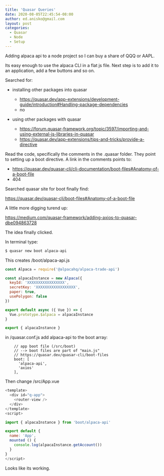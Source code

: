 ```yaml
---
title: 'Quasar Queries'
date: 2020-08-05T22:45:54-08:00
author: ed.anisko@gmail.com
layout: post
categories:
  - Quasar
  - Node
  - Setup
---
```

Adding alpaca api to a node project so I can buy a share of QQQ or AAPL. 

Its easy enough to use the alpaca CLI in a flat js file.  Next step is to add it to an application, add a few buttons and so on. 

<!--more-->

Searched for:
- installing other packages into quasar
  - https://quasar.dev/app-extensions/development-guide/introduction#Handling-package-dependencies
  - no

- using other packages with quasar
  - https://forum.quasar-framework.org/topic/3597/importing-and-using-external-js-libraries-in-quasar
  - https://quasar.dev/app-extensions/tips-and-tricks/provide-a-directive

Read the code, specifically the comments in the .quasar folder.  They point to setting up a boot directive.   A link in the comments points to:
- https://quasar.dev/quasar-cli/cli-documentation/boot-files#Anatomy-of-a-boot-file
- 404

Searched quasar site for boot finally find:

https://quasar.dev/quasar-cli/boot-files#Anatomy-of-a-boot-file

A little more digging turend up:

https://medium.com/quasar-framework/adding-axios-to-quasar-dbe094863728

The idea finally clicked.

In terminal type:

```sh
$ quasar new boot alpaca-api      
```

This creates /boot/alpaca-api.js

```js
const Alpaca = require('@alpacahq/alpaca-trade-api')

const alpacaInstance = new Alpaca({
  keyId: 'XXXXXXXXXXXXXXXXX',
  secretKey: 'XXXXXXXXXXXXXXXXXX',
  paper: true,
  usePolygon: false
})

export default async ({ Vue }) => {
  Vue.prototype.$alpaca = alpacaInstance
}

export { alpacaInstance }

```

in /quasar.conf.js add alpaca-api to the boot array:
```
    // app boot file (/src/boot)
    // --> boot files are part of "main.js"
    // https://quasar.dev/quasar-cli/boot-files
    boot: [
      'alpaca-api',
      'axios'
    ],

```


Then change /src/App.vue
```js
<template>
  <div id="q-app">
    <router-view />
  </div>
</template>
<script>

import { alpacaInstance } from 'boot/alpaca-api'

export default {
  name: 'App',
  mounted () {
    console.log(alpacaInstance.getAccount())
  }
}
</script>
```



Looks like its working.

